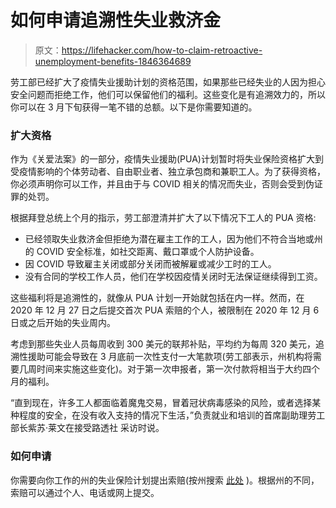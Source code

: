 # 如何申请追溯性失业救济金

> 原文：<https://lifehacker.com/how-to-claim-retroactive-unemployment-benefits-1846364689>

劳工部已经扩大了疫情失业援助计划的资格范围，如果那些已经失业的人因为担心安全问题而拒绝工作，他们可以保留他们的福利。这些变化是有追溯效力的，所以你可以在 3 月下旬获得一笔不错的总额。以下是你需要知道的。



### **扩大资格**

作为《关爱法案》的一部分，疫情失业援助(PUA)计划暂时将失业保险资格扩大到受疫情影响的个体劳动者、自由职业者、独立承包商和兼职工人。为了获得资格，你必须声明你可以工作，并且由于与 COVID 相关的情况而失业，否则会受到伪证罪的处罚。

根据拜登总统上个月的指示，劳工部澄清并扩大了以下情况下工人的 PUA 资格:

*   已经领取失业救济金但拒绝为潜在雇主工作的工人，因为他们不符合当地或州的 COVID 安全标准，如社交距离、戴口罩或个人防护设备。
*   因 COVID 导致雇主关闭或部分关闭而被解雇或减少工时的工人。
*   没有合同的学校工作人员，他们在学校因疫情关闭时无法保证继续得到工资。

这些福利将是追溯性的，就像从 PUA 计划一开始就包括在内一样。然而，在 2020 年 12 月 27 日之后提交首次 PUA 索赔的个人，被限制在 2020 年 12 月 6 日或之后开始的失业周内。

考虑到那些失业人员每周收到 300 美元的联邦补贴，平均约为每周 320 美元，追溯性援助可能会导致在 3 月底前一次性支付一大笔款项(劳工部表示，州机构将需要几周时间来实施这些变化)。对于第一次申报者，第一次付款将相当于大约四个月的福利。

“直到现在，许多工人都面临着魔鬼交易，冒着冠状病毒感染的风险，或者选择某种程度的安全，在没有收入支持的情况下生活，”负责就业和培训的首席副助理劳工部长紫苏·莱文在接受路透社 采访时说。

### 如何申请

你需要向你工作的州的失业保险计划提出索赔(按州搜索 [此处](https://www.dol.gov/coronavirus/unemployment-insurance#find-state-unemployment-insurance-contacts) )。根据州的不同，索赔可以通过个人、电话或网上提交。